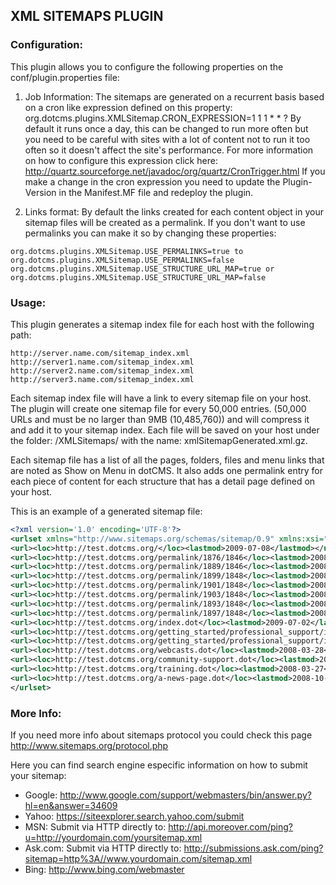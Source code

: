 ## XML SITEMAPS PLUGIN


### Configuration:

This plugin allows you to configure the following properties on the conf/plugin.properties file:

1. Job Information: The sitemaps are generated on a recurrent basis based on a cron like expression defined on this property:
org.dotcms.plugins.XMLSitemap.CRON_EXPRESSION=1 1 1 * * ?
By default it runs once a day, this can be changed to run more often but you need to be careful with sites with a lot of content not to run it too often
so it doesn't affect the site's performance.
For more information on how to configure this expression click here: http://quartz.sourceforge.net/javadoc/org/quartz/CronTrigger.html
If you make a change in the cron expression you need to update the Plugin-Version in the Manifest.MF file and redeploy the plugin.

2. Links format: By default the links created for each content object in your sitemap files will be created as a permalink. If you don't want to use
permalinks you can make it so by changing these properties:
```
org.dotcms.plugins.XMLSitemap.USE_PERMALINKS=true to org.dotcms.plugins.XMLSitemap.USE_PERMALINKS=false
org.dotcms.plugins.XMLSitemap.USE_STRUCTURE_URL_MAP=true or org.dotcms.plugins.XMLSitemap.USE_STRUCTURE_URL_MAP=false
```


### Usage:

This plugin generates a sitemap index file for each host with the following path:
```
http://server.name.com/sitemap_index.xml
http://server1.name.com/sitemap_index.xml
http://server2.name.com/sitemap_index.xml
http://server3.name.com/sitemap_index.xml
```
Each sitemap index file will have a link to every sitemap file on your host. The plugin will create one sitemap file for every 50,000 entries. (50,000 URLs and must be no larger than 9MB (10,485,760))
and will compress it and add it to your sitemap index. Each file will be saved on your host under the folder: /XMLSitemaps/ with the name: xmlSitemapGenerated<N>.xml.gz.

Each sitemap file has a list of all the pages, folders, files and menu links that are noted as Show on Menu in dotCMS. It also adds one permalink entry for each piece of
content for each structure that has a detail page defined on your host.
 
This is an example of a generated sitemap file:
```xml
<?xml version='1.0' encoding='UTF-8'?>
<urlset xmlns="http://www.sitemaps.org/schemas/sitemap/0.9" xmlns:xsi="http://www.w3.org/2001/XMLSchema-instance" xsi:schemaLocation="http://www.sitemaps.org/schemas/sitemap/0.9 http://www.sitemaps.org/schemas/sitemap/0.9/sitemap.xsd">
<url><loc>http://test.dotcms.org/</loc><lastmod>2009-07-08</lastmod></url>
<url><loc>http://test.dotcms.org/permalink/1876/1846</loc><lastmod>2008-06-02</lastmod></url>
<url><loc>http://test.dotcms.org/permalink/1889/1846</loc><lastmod>2008-06-02</lastmod></url>
<url><loc>http://test.dotcms.org/permalink/1899/1848</loc><lastmod>2008-05-29</lastmod></url>
<url><loc>http://test.dotcms.org/permalink/1901/1848</loc><lastmod>2008-05-29</lastmod></url>
<url><loc>http://test.dotcms.org/permalink/1903/1848</loc><lastmod>2008-05-29</lastmod></url>
<url><loc>http://test.dotcms.org/permalink/1893/1848</loc><lastmod>2008-05-29</lastmod></url>
<url><loc>http://test.dotcms.org/permalink/1897/1848</loc><lastmod>2008-05-29</lastmod></url>
<url><loc>http://test.dotcms.org/index.dot</loc><lastmod>2009-07-02</lastmod></url>
<url><loc>http://test.dotcms.org/getting_started/professional_support/index.dot</loc><lastmod>2009-07-08</lastmod></url>
<url><loc>http://test.dotcms.org/getting_started/professional_support/index.dot#vendor</loc><lastmod>2009-07-07</lastmod></url><url><loc>http://localhost/getting_started/professional_support/index.dot#design</loc><lastmod>2009-07-07</lastmod></url><url><loc>http://localhost/getting_started/professional_support/index.dot#integration</loc><lastmod>2009-07-07</lastmod></url><url><loc>http://localhost/getting_started/professional_support/index.dot#customer</loc><lastmod>2009-07-07</lastmod></url><url><loc>http://localhost/getting_started/macros/index.dot</loc><lastmod>2009-07-08</lastmod></url>
<url><loc>http://test.dotcms.org/webcasts.dot</loc><lastmod>2008-03-28</lastmod></url>
<url><loc>http://test.dotcms.org/community-support.dot</loc><lastmod>2008-10-22</lastmod></url>
<url><loc>http://test.dotcms.org/training.dot</loc><lastmod>2008-03-27</lastmod></url>
<url><loc>http://test.dotcms.org/a-news-page.dot</loc><lastmod>2008-10-10</lastmod></url>
</urlset>
```

### More Info:

If you need more info about sitemaps protocol you could check this page http://www.sitemaps.org/protocol.php

Here you can find search engine especific information on how to submit your sitemap:

* Google: http://www.google.com/support/webmasters/bin/answer.py?hl=en&answer=34609
* Yahoo: https://siteexplorer.search.yahoo.com/submit
* MSN: Submit via HTTP directly to: http://api.moreover.com/ping?u=http://yourdomain.com/yoursitemap.xml
* Ask.com: Submit via HTTP directly to: http://submissions.ask.com/ping?sitemap=http%3A//www.yourdomain.com/sitemap.xml
* Bing: http://www.bing.com/webmaster




